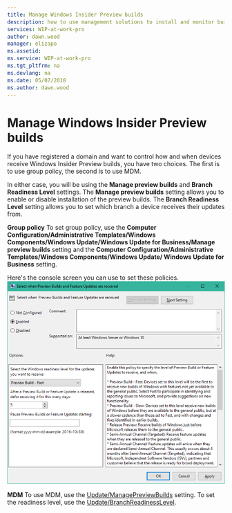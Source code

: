 ```yaml
---
title: Manage Windows Insider Preview builds
description: how to use management solutions to install and monitor builds in your organization
services: WIP-at-work-pro
author: dawn.wood
manager: elizapo
ms.assetid: 
ms.service: WIP-at-work-pro
ms.tgt_pltfrm: na
ms.devlang: na
ms.date: 05/07/2018
ms.author: dawn.wood
---
```


# Manage Windows Insider Preview builds
If you have registered a domain and want to control how and when devices receive Windows Insider Preview builds, you have two choices. The first is to use group policy, the second is to use MDM. 

In either case, you will be using the <b>Manage preview builds</b> and <b>Branch Readiness Level</b> settings. The <b>Manage preview builds</b> setting allows you to enable or disable installation of the preview builds. The <b>Branch Readiness Level</b> setting allows you to set which branch a device receives their updates from.

<b>Group policy</b>
To set group policy, use the 
<b>Computer Configuration/Administrative Templates/Windows Components/Windows Update/Windows Update for Business/Manage preview builds</b> setting and the <b>Computer Configuration/Administrative Templates/Windows Components/Windows Update/ Windows Update for Business</b> setting. 

Here's the console screen you can use to set these policies.
![alt text](images/waas-wipfb-policy1.png "set group policies")

<b>MDM</b>
To use MDM, use the [Update/ManagePreviewBuilds](https://docs.microsoft.com/en-us/windows/client-management/mdm/policy-csp-update#update-managepreviewbuilds) setting. To set the readiness level, use the [Update/BranchReadinessLevel](https://docs.microsoft.com/en-us/windows/client-management/mdm/policy-csp-update#update-branchreadinesslevel).


